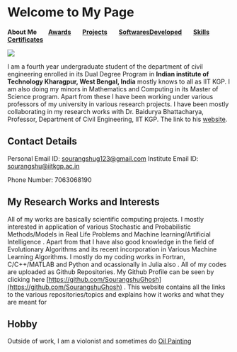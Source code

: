 


# Welcome to My Page

 **About Me**      &ensp;    &ensp;                **[Awards](https://sourangshughosh.github.io/Awards)**   &ensp; &ensp;  **[Projects](https://sourangshughosh.github.io/Projects)**       &ensp;        &ensp;      **[SoftwaresDeveloped](https://sourangshughosh.github.io/SoftwaresDeveloped)**  &ensp;  &ensp;   **[Skills](https://sourangshughosh.github.io/Skills)**   &ensp;        &ensp;     **[Certificates](https://sourangshughosh.github.io/Certificates)**


![](https://raw.githubusercontent.com/SourangshuGhosh/SourangshuGhosh.github.io/master/Pictures/me%20(1).jpg)

I am a fourth year undergraduate student of the department of civil engineering enrolled in its Dual Degree Program in **Indian institute of Technology Kharagpur, West Bengal, India** mostly knows to all as IIT KGP. I am also doing my minors in Mathematics and Computing in its Master of Science program. Apart from these I have been working under various professors of my university in various research projects. I have been mostly collaborating in my research works with Dr. Baidurya Bhattacharya, Professor, Department of Civil Engineering, IIT KGP. The link to his [website](http://www.facweb.iitkgp.ac.in/~baidurya/).

## **Contact Details**

Personal Email ID: [sourangshug123@gmail.com](mailto:sourangshug123@gmail.com) Institute Email ID: [sourangshu@iitkgp.ac.in](mailto:sourangshu@iitkgp.ac.in)

Phone Number: 7063068190

## **My Research Works and Interests**

All of my works are basically scientific computing projects. I mostly interested in application of various Stochastic and Probabilistic Methods/Models in Real Life Problems and Machine learning/Artificial Intelligence . Apart from that I have also good knowledge in the field of Evolutionary Algorithms and its recent incorporation in Various Machine Learning Algorithms. I mostly do my coding works in Fortran, C/C++/MATLAB and Python and ocassionally in Julia also . All of my codes are uploaded as Github Repositories. My Github Profile can be seen by clicking here [https://github.com/SourangshuGhosh](https://github.com/SourangshuGhosh) . This website contains all the links to the various repositories/topics and explains how it works and what they are meant for

## **Hobby**

Outside of work, I am a violonist and sometimes do [Oil Painting](https://en.wikipedia.org/wiki/Oil_painting)



